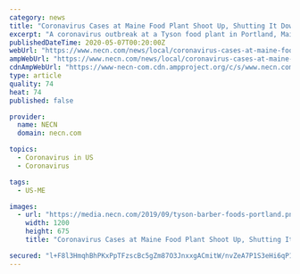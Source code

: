 ```yaml
---
category: news
title: "Coronavirus Cases at Maine Food Plant Shoot Up, Shutting It Down for Now"
excerpt: "A coronavirus outbreak at a Tyson food plant in Portland, Maine, has worsened, causing it to shut down temporarily. After an initial report of eight confirmed cases last week, the number of confirmed cases jumped on Wednesday to 51 employees. Over the weekend, the facility, which makes specialty frozen chicken products, was idled for a deep ..."
publishedDateTime: 2020-05-07T00:20:00Z
webUrl: "https://www.necn.com/news/local/coronavirus-cases-at-maine-food-plant-shoot-up-shutting-it-down-for-now/2268884/"
ampWebUrl: "https://www.necn.com/news/local/coronavirus-cases-at-maine-food-plant-shoot-up-shutting-it-down-for-now/2268884/?amp"
cdnAmpWebUrl: "https://www-necn-com.cdn.ampproject.org/c/s/www.necn.com/news/local/coronavirus-cases-at-maine-food-plant-shoot-up-shutting-it-down-for-now/2268884/?amp"
type: article
quality: 74
heat: 74
published: false

provider:
  name: NECN
  domain: necn.com

topics:
  - Coronavirus in US
  - Coronavirus

tags:
  - US-ME

images:
  - url: "https://media.necn.com/2019/09/tyson-barber-foods-portland.png?resize=1200%2C675"
    width: 1200
    height: 675
    title: "Coronavirus Cases at Maine Food Plant Shoot Up, Shutting It Down for Now"

secured: "l+F8l3HmqhBhPKxPpTFzscBc5gZm87O3JnxxgACmitW/nvZeA7P1S3eHi6qP1vt8mTDJUq3XNywaD/fDdxH2eT5bJPUIAauUWaDTndpSZtApSlDSYWsNglpKktXoHjsuIFNAlpkCTXjqCF9wh3AFAUAs/VzZHOiP9xUhOJPwAJb3+mUqbeVY/LfcSCwmWRCh2e6Yz25M8cSnk0fgeGEgrDOXEW1/XuGRtzosuP47993QtS+ZiWTB49LY4ky6ITsIYmaWUV/yNOdKmnvkaZE6gwWL8P6awEQ0IwAyqFiXFbc9ZqB+r4tHRAwlhYxxwwr+WYcLP3kWSBJzHNKq7UIHXN3FRc7mqgc5PV5BCxWouN+hBo90eAwoLiETYM3lNzsSGFwXQ5l4+PM5TsAKdBqsBVp9TbSKo0+EPGNQU42Aiji1aWUKkEt7PQaGMWIJRXzEOa2uRpcjzmoB7riv/Yl1XPP0osfUOmTXjXO6pTm+itc=;Hr7gFNZszxQFrfNI5NyotQ=="
---
```


